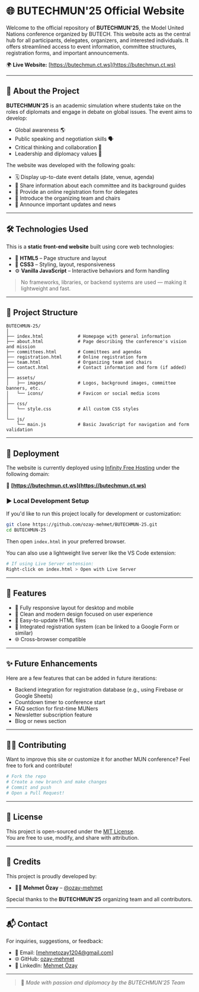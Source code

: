 # 🌐 BUTECHMUN'25 Official Website

Welcome to the official repository of **BUTECHMUN'25**, the Model United Nations conference organized by BUTECH. This website acts as the central hub for all participants, delegates, organizers, and interested individuals. It offers streamlined access to event information, committee structures, registration forms, and important announcements.

🌍 **Live Website:** [https://butechmun.ct.ws](https://butechmun.ct.ws)

---

## 📌 About the Project

**BUTECHMUN'25** is an academic simulation where students take on the roles of diplomats and engage in debate on global issues. The event aims to develop:

- Global awareness 🌎  
- Public speaking and negotiation skills 🗣️  
- Critical thinking and collaboration 🧠  
- Leadership and diplomacy values 🧭  

The website was developed with the following goals:

- 🗓️ Display up-to-date event details (date, venue, agenda)
- 🧾 Share information about each committee and its background guides
- 📝 Provide an online registration form for delegates
- 👥 Introduce the organizing team and chairs
- 📢 Announce important updates and news

---

## 🛠️ Technologies Used

This is a **static front-end website** built using core web technologies:

- 🧱 **HTML5** – Page structure and layout  
- 🎨 **CSS3** – Styling, layout, responsiveness  
- ⚙️ **Vanilla JavaScript** – Interactive behaviors and form handling

> No frameworks, libraries, or backend systems are used — making it lightweight and fast.

---

## 📁 Project Structure

```plaintext
BUTECHMUN-25/
│
├── index.html             # Homepage with general information
├── about.html             # Page describing the conference's vision and mission
├── committees.html        # Committees and agendas
├── registration.html      # Online registration form
├── team.html              # Organizing team and chairs
├── contact.html           # Contact information and form (if added)
│
├── assets/
│   ├── images/            # Logos, background images, committee banners, etc.
│   └── icons/             # Favicon or social media icons
│
├── css/
│   └── style.css          # All custom CSS styles
│
└── js/
    └── main.js            # Basic JavaScript for navigation and form validation
```

---

## 🚀 Deployment

The website is currently deployed using [Infinity Free Hosting](https://www.infinityfree.com/) under the following domain:

🔗 **[https://butechmun.ct.ws](https://butechmun.ct.ws)**

### ▶️ Local Development Setup

If you'd like to run this project locally for development or customization:

```bash
git clone https://github.com/ozay-mehmet/BUTECHMUN-25.git
cd BUTECHMUN-25
```

Then open `index.html` in your preferred browser.

You can also use a lightweight live server like the VS Code extension:

```bash
# If using Live Server extension:
Right-click on index.html > Open with Live Server
```

---

## 🧩 Features

- 📱 Fully responsive layout for desktop and mobile
- 🎯 Clean and modern design focused on user experience
- 📝 Easy-to-update HTML files
- 🧾 Integrated registration system (can be linked to a Google Form or similar)
- 🌐 Cross-browser compatible

---

## ✨ Future Enhancements

Here are a few features that can be added in future iterations:

- Backend integration for registration database (e.g., using Firebase or Google Sheets)
- Countdown timer to conference start
- FAQ section for first-time MUNers
- Newsletter subscription feature
- Blog or news section

---

## 🧑‍💻 Contributing

Want to improve this site or customize it for another MUN conference? Feel free to fork and contribute!

```bash
# Fork the repo
# Create a new branch and make changes
# Commit and push
# Open a Pull Request!
```

---

## 📜 License

This project is open-sourced under the [MIT License](LICENSE).  
You are free to use, modify, and share with attribution.

---

## 📣 Credits

This project is proudly developed by:

- 🧑‍💻 **Mehmet Özay** – [@ozay-mehmet](https://github.com/ozay-mehmet)

Special thanks to the **BUTECHMUN'25** organizing team and all contributors.

---

## 📬 Contact

For inquiries, suggestions, or feedback:

- 📧 Email: [mehmetozay1204@gmail.com]
- 🌐 GitHub: [ozay-mehmet](https://github.com/ozay-mehmet)
- 💼 LinkedIn: [Mehmet Özay](https://www.linkedin.com/in/mehmet-ozay/)

---

> 🚀 *Made with passion and diplomacy by the BUTECHMUN'25 Team*
